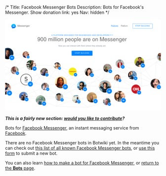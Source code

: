 /*
Title: Facebook Messenger Bots
Description: Bots for Facebook's Messenger.
Show donation link: yes
Nav: hidden
*/

<p class="screenshot float-right">
  <a href="https://messengerplatform.fb.com/">
    <img src="/content/bots/facebook-messenger-bots/images/facebook-messenger-platform.png">
  </a>
</p>

***This is a fairly new section: [would you like to contribute](https://github.com/botwiki/botwiki.org)?***

Bots for [Facebook Messenger](https://www.messenger.com/), an instant messaging service from [Facebook](https://www.facebook.com/).

There are no Facebook Messenger bots in Botwiki yet. In the meantime you can check out [this list of all known Facebook Messenger bots](https://docs.google.com/spreadsheets/d/1t2L4CjHgjtvtz2xXJnFJ1TCwy1H0dAVLeSVvv0y6GGs/edit?usp=sharing), or [use this form](https://botwiki.org/submit-your-bot) to submit a new bot.

You can also learn [how to make a bot for Facebook Messenger](/tutorials/facebook-messenger-bots), or [return to the **Bots** page](/bots).
